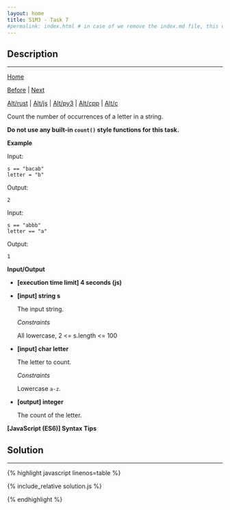 ```yaml
---
layout: home
title: S1M3 - Task 7
#permalink: index.html # in case of we remove the index.md file, this doc will be the index page
---
```


<div class="row">
<div class="columnStmt" markdown="1">

##  Description
------

[Home](../README.md)

[Before](../S1M3_Task_6/README.md) | [Next](../S1M3_Task_8/README.md)

[Alt/rust](./Alt_rust/README.md) | [Alt/js](./Alt_js/README.html) | [Alt/py3](./Alt_py3/README.md) | [Alt/cpp](./Alt_cpp/README.md) | [Alt/c](./Alt_c/README.md)

Count the number of occurrences of a letter in a string.

**Do not use any built-in `count()` style functions for this task.**

**Example**

Input:
```
s == "bacab"
letter = "b"
```
Output:
```
2
```
Input:
```
s == "abbb"
letter == "a"
```
Output:
```
1
```

**Input/Output**

* **[execution time limit] 4 seconds (js)**

* **[input] string s**

    The input string.

    *Constraints*

    All lowercase, 2 <= s.length <= 100

* **[input] char letter**

    The letter to count.

    *Constraints*

    Lowercase `a-z`.

* **[output] integer**

    The count of the letter.

**[JavaScript (ES6)] Syntax Tips**

</div>
<div class="columnSol" markdown="1">

## Solution
------

{% highlight javascript linenos=table %}

{% include_relative solution.js %}

{% endhighlight %}

</div>
</div>